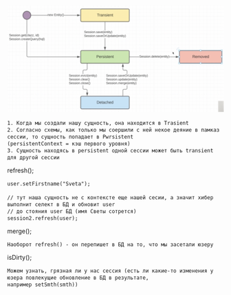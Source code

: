 ![](001scr/1.13_entityLifeCycle.png)

    1. Когда мы создали нашу сущность, она находится в Trasient
    2. Согласно схемы, как только мы соершили с ней некое деяние в памказ сессии, то сущность попадает в Pwrsistent
    (persistentContext = кэш первого уровня)
    3. Сущность находясь в persistent одной сессии может быть transient для другой сессии


refresh();

    user.setFirstname("Sveta");

    // тут наша сущность не с контексте еще нашей сесии, а значит хибер выполнит селект в БД и обновит user
    // до стояния user БД (имя Светы сотрется)
    session2.refresh(user);

merge();

    Наоборот refresh() - он перепишет в БД на то, что мы засетали юзеру

isDirty();

    Можем узнать, грязная ли у нас сессия (есть ли какие-то изменения у юзера повлекущие обновление в БД в результате,
    например setSmth(smth))